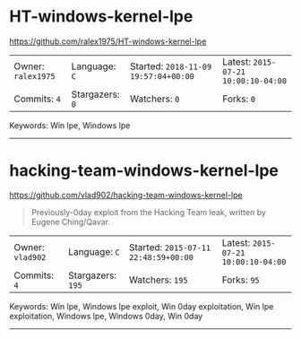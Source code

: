 # HT-windows-kernel-lpe

https://github.com/ralex1975/HT-windows-kernel-lpe
<blockquote>
<no description>
</blockquote>

<table><tr>
<tr><td>Owner: <code>ralex1975</code></td>
    <td>Language: <code>C</code></td>
    <td>Started: <code>2018-11-09 19:57:04+00:00</code></td>
    <td>Latest: <code>2015-07-21 10:00:10-04:00</code></td></tr>
<tr><td>Commits: <code>4</code></td>
    <td>Stargazers: <code>0</code></td>
    <td>Watchers: <code>0</code></td>
    <td>Forks: <code>0</code></td></tr>
</table>
Keywords: Win lpe, Windows lpe

---

# hacking-team-windows-kernel-lpe

https://github.com/vlad902/hacking-team-windows-kernel-lpe
<blockquote>
Previously-0day exploit from the Hacking Team leak, written by Eugene Ching/Qavar.
</blockquote>

<table><tr>
<tr><td>Owner: <code>vlad902</code></td>
    <td>Language: <code>C</code></td>
    <td>Started: <code>2015-07-11 22:48:59+00:00</code></td>
    <td>Latest: <code>2015-07-21 10:00:10-04:00</code></td></tr>
<tr><td>Commits: <code>4</code></td>
    <td>Stargazers: <code>195</code></td>
    <td>Watchers: <code>195</code></td>
    <td>Forks: <code>95</code></td></tr>
</table>
Keywords: Win lpe, Windows lpe exploit, Win 0day exploitation, Win lpe exploitation, Windows lpe, Windows 0day, Win 0day

---

